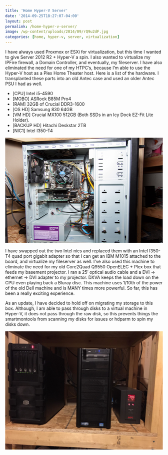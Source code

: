 ```yaml
---
title: 'Home Hyper-V Server'
date: '2014-09-25T18:27:07-04:00'
layout: post
permalink: /home-hyper-v-server/
image: /wp-content/uploads/2014/09/rQ9u2dF.jpg
categories: [home, hyper-v, server, virtualization]
---
```


I have always used Proxmox or ESXi for virtualization, but this time I wanted to give Server 2012 R2 + Hyper-V a spin. I also wanted to virtualize my IPFire firewall, a Domain Controller, and eventually, my fileserver. I have also eliminated the need for one of my HTPC’s, because I’m able to use the Hyper-V host as a Plex Home Theater host. Here is a list of the hardware. I transplanted these parts into an old Antec case and used an older Antec PSU I had as well.

- \[CPU\] Intel i5-4590
- \[MOBO\] ASRock B85M Pro4
- \[RAM\] 32GB of Crucial DDR3-1600
- \[OS HD\] Samsung 830 64GB
- \[VM HD\] Crucial MX100 512GB (Both SSDs in an Icy Dock EZ-Fit Lite Holder).
- \[BACKUP HD\] Hitachi Deskstar 2TB
- \[NIC1\] Intel I350-T4

![](/wp-content/uploads/2014/09/tZTbJru.jpg)

I have swapped out the two Intel nics and replaced them with an Intel I350-T4 quad port gigabit adapter so that I can get an IBM M1015 attached to the board, and virtualize my fileserver as well. I’ve also used this machine to eliminate the need for my old Core2Quad Q9550 OpenELEC + Plex box that feeds my basement projector. I ran a 25′ optical audio cable and a DVI -&gt; ethernet -&gt; DVI adapter to my projector. DXVA keeps the load down on the CPU even playing back a Bluray disc. This machine uses 1/10th of the power of the old Dell machine and is MANY times more powerful. So far, this has been a really exciting experience.

As an update, I have decided to hold off on migrating my storage to this box. Although, I am able to pass through disks to a virtual machine in Hyper-V, it does not pass through the raw disk, so this prevents things the smartmontools from scanning my disks for issues or hdparm to spin my disks down.

![](/wp-content/uploads/2014/09/rQ9u2dF.jpg)